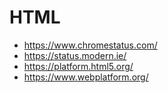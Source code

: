 # HTML #

  * https://www.chromestatus.com/
  * https://status.modern.ie/
  * https://platform.html5.org/
  * https://www.webplatform.org/